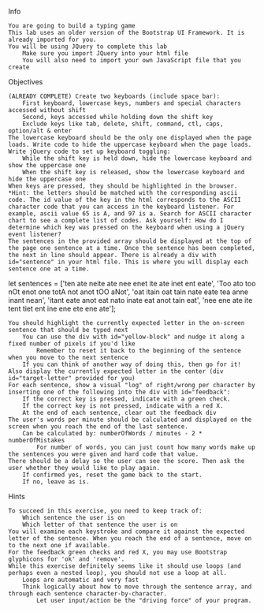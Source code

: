 Info

    You are going to build a typing game
    This lab uses an older version of the Bootstrap UI Framework. It is already imported for you.
    You will be using JQuery to complete this lab
        Make sure you import JQuery into your html file
        You will also need to import your own JavaScript file that you create

Objectives

    (ALREADY COMPLETE) Create two keyboards (include space bar):
        First keyboard, lowercase keys, numbers and special characters accessed without shift
        Second, keys accessed while holding down the shift key
        Exclude keys like tab, delete, shift, command, ctl, caps, option/alt & enter
    The lowercase keyboard should be the only one displayed when the page loads. Write code to hide the uppercase keyboard when the page loads.
    Write jQuery code to set up keyboard toggling:
        While the shift key is held down, hide the lowercase keyboard and show the uppercase one
        When the shift key is released, show the lowercase keyboard and hide the uppercase one
    When keys are pressed, they should be highlighted in the browser.
    *Hint: the letters should be matched with the corresponding ascii code. The id value of the key in the html corresponds to the ASCII character code that you can access in the keyboard listener. For example, ascii value 65 is A, and 97 is a. Search for ASCII character chart to see a complete list of codes. Ask yourself: How do I determine which key was pressed on the keyboard when using a jQuery event listener?
    The sentences in the provided array should be displayed at the top of the page one sentence at a time. Once the sentence has been completed, the next in line should appear. There is already a div with id="sentence" in your html file. This is where you will display each sentence one at a time.

let sentences = ['ten ate neite ate nee enet ite ate inet ent eate', 'Too ato too nOt enot one totA not anot tOO aNot', 'oat itain oat tain nate eate tea anne inant nean', 'itant eate anot eat nato inate eat anot tain eat', 'nee ene ate ite tent tiet ent ine ene ete ene ate'];

    You should highlight the currently expected letter in the on-screen sentence that should be typed next
        You can use the div with id="yellow-block" and nudge it along a fixed number of pixels if you'd like
            Remember to reset it back to the beginning of the sentence when you move to the next sentence
        If you can think of another way of doing this, then go for it!
    Also display the currently expected letter in the center (div id="target-letter" provided for you)
    For each sentence, show a visual "log" of right/wrong per character by inserting one of the following into the div with id="feedback":
        If the correct key is pressed, indicate with a green check.
        If the correct key is not pressed, indicate with a red X.
        At the end of each sentence, clear out the feedback div
    The user's words per minute should be calculated and displayed on the screen when you reach the end of the last sentence.
        Can be calculated by: numberOfWords / minutes - 2 * numberOfMistakes
            For number of words, you can just count how many words make up the sentences you were given and hard code that value.
    There should be a delay so the user can see the score. Then ask the user whether they would like to play again.
        If confirmed yes, reset the game back to the start.
        If no, leave as is.

Hints

    To succeed in this exercise, you need to keep track of:
        Which sentence the user is on
        Which letter of that sentence the user is on
    You will examine each keystroke and compare it against the expected letter of the sentence. When you reach the end of a sentence, move on to the next one if available.
    For the feedback green checks and red X, you may use Bootstrap glyphicons for 'ok' and 'remove'.
    While this exercise definitely seems like it should use loops (and perhaps even a nested loop), you should not use a loop at all.
        Loops are automatic and very fast
        Think logically about how to move through the sentence array, and through each sentence character-by-character.
            Let user input/action be the "driving force" of your program.
